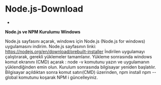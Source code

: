 # Node.js-Download

*
****Node.js ve NPM Kurulumu****
****Windows****

Node.js sayfasını açarak, windows için Node.js (Node.js for windows) uygulamasını indirim. Node.js sayfasının linki: https://nodejs.org/en/download/prebuilt-installer
İndirilen uygulamayı çalıştırarak, gerekli yüklemeler tamamlanır.
Yükleme sonrasında windows komut ekranını (CMD) açarak : node -v komutunu yazın ve uygulamanın yüklendiğinden emin olun. 
Kurulum sonrasında bilgisayar yeniden başlatılır.
Bilgisayar açıldıktan sonra komut satırı(CMD) üzerinden, npm install npm --global komutunu koşarak NPM i güncelleyiniz.
